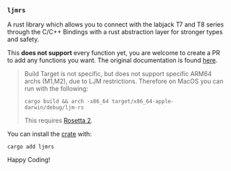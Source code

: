 ### `ljmrs`

A rust library which allows you to connect with the labjack T7 and T8 series through the C/C++ Bindings with a rust abstraction layer for stronger types and safety.

This **does not support** every function yet, you are welcome to create a PR to add any functions you want.
The original documentation is found [here](https://labjack.com/pages/support/software?doc=/software-driver/ljm-users-guide/ljm-users-guide/).

> Build Target is not specific, but does not support specific ARM64 archs (M1,M2), due to LJM restrictions.
> Therefore on MacOS you can run with the following:
> ```
> cargo build && arch -x86_64 target/x86_64-apple-darwin/debug/ljm-rs
> ```
> This requires [Rosetta 2](https://support.apple.com/en-us/HT211861).

You can install the [crate](https://crates.io/crates/ljmrs) with:
```
cargo add ljmrs
```

Happy Coding!
